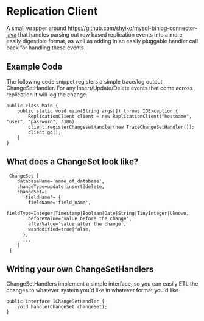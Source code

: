 # Replication Client
A small wrapper around https://github.com/shyiko/mysql-binlog-connector-java that handles parsing out row based replication events into a more easily digestible format, as well as adding in an easily pluggable handler call back for handling these events.

## Example Code
The following code snippet registers a simple trace/log output ChangeSetHandler.  For any Insert/Update/Delete events that come across replication it will log the change.
```
public class Main {
    public static void main(String args[]) throws IOException {
        ReplicationClient client = new ReplicationClient("hostname", "user", "password", 3306);
        client.registerChangesetHandler(new TraceChangeSetHandler());
        client.go();
    }
}
```

## What does a ChangeSet look like?
```
 ChangeSet [
    databaseName='name_of_database',
    changeType=update|insert|delete,
    changeSet=[
      'fieldName'= {
        fieldName='field_name',
        fieldType=Integer|Timestamp|Boolean|Date|String|TinyInteger|Uknown,
        beforeValue='value before the change',
        afterValue='value after the change',
        wasModified=true|false,
      },
      ...
    ]
 ]
```

## Writing your own ChangeSetHandlers
ChangeSetHandlers implement a simple interface, so you can easily ETL the changes to whatever system you'd like in whatever format you'd like.
```
public interface IChangeSetHandler {
    void handle(ChangeSet changeSet);
}
```
